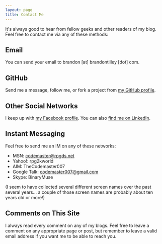 ```yaml
---
layout: page
title: Contact Me
---
```


It's always good to hear from fellow geeks and other readers of my blog.
Feel free to contact me via any of these methods:

Email
-----

You can send your email to brandon [at] brandontilley [dot] com.

GitHub
------

Send me a message, follow me, or fork a project from [my GitHub profile](https://github.com/BinaryMuse).

Other Social Networks
---------------------

I keep up with [my Facebook profile](http://www.facebook.com/profile.php?id=1017411194).
You can also [find me on LinkedIn](http://www.linkedin.com/in/brandontilley).

Instant Messaging
-----------------

Feel free to send me an IM on any of these networks:

* MSN: codemaster@rpgds.net
* Yahoo!: rpg2kworld
* AIM: TheCodemaster007
* Google Talk: codemaster007@gmail.com
* Skype: BinaryMuse

(I seem to have collected several different screen names over the past
several years... a couple of those screen names are probably about ten years
old or more!)

Comments on This Site
---------------------

I always read every comment on any of my blogs. Feel free to leave a comment
on any appropriate page or post, but remember to leave a valid email address
if you want me to be able to reach you.

